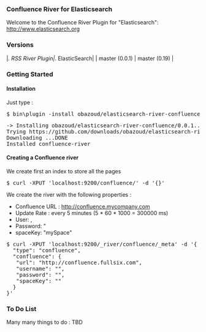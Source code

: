 ### Confluence River for Elasticsearch

Welcome to the Confluence River Plugin for "Elasticsearch": http://www.elasticsearch.org

### Versions

|_. RSS River Plugin|_. ElasticSearch|
|  master (0.0.1)   |  master (0.19) |

### Getting Started

#### Installation

Just type :

<pre>
$ bin\plugin -install obazoud/elasticsearch-river-confluence/0.0.1
</pre>

<pre>
-> Installing obazoud/elasticsearch-river-confluence/0.0.1...
Trying https://github.com/downloads/obazoud/elasticsearch-river-confluence-0.0.1.zip...
Downloading ...DONE
Installed confluence-river
</pre>

#### Creating a Confluence river

We create first an index to store all the pages

<pre>
$ curl -XPUT 'localhost:9200/confluence/' -d '{}'
</pre>

We create the river with the following properties :

* Confluence URL : http://confluence.mycompany.com
* Update Rate : every 5 minutes (5 * 60 * 1000 = 300000 ms)
* User: <username>,
* Password: <password>"
* spaceKey: "mySpace"

<pre>
$ curl -XPUT 'localhost:9200/_river/confluence/_meta' -d '{
  "type": "confluence",
  "confluence": {
   "url": "http://confluence.fullsix.com",
   "username": "<username>",
   "password": "<password>",
   "spaceKey": "<confluence space key>"
  }
}'
</pre>


### To Do List

Many many things to do :
TBD


